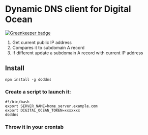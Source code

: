 # Dynamic DNS client for Digital Ocean

[![Greenkeeper badge](https://badges.greenkeeper.io/hyperlink/do-dynamic-dns.svg)](https://greenkeeper.io/)

1. Get current public IP address
2. Compares it to subdomain A record
3. If different update a subdomain A record with current IP address

## Install

```
npm install -g doddns
```

### Create a script to launch it:

```
#!/bin/bash
export SERVER_NAME=home_server.example.com
export DIGITAL_OCEAN_TOKEN=xxxxxxx
doddns
```

### Throw it in your crontab

